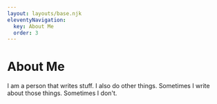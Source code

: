 ```yaml
---
layout: layouts/base.njk
eleventyNavigation:
  key: About Me
  order: 3
---
```


# About Me

I am a person that writes stuff. I also do other things. Sometimes I write about those things. Sometimes I don't.
